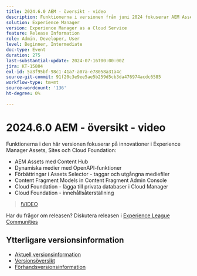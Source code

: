 ```yaml
---
title: 2024.6.0 AEM - översikt - video
description: Funktionerna i versionen från juni 2024 fokuserar AEM Assets med Content Hub, Dynamic Media med OpenAPI-funktioner, förbättringar av Assets-väljare - taggar och förfallna resurser, modeller för innehållsfragment i Content Fragment Admin Console, Cloud Foundation - lägga till privata databaser i Cloud Manager och Cloud Foundation - Innehållsåterställning.
solution: Experience Manager
version: Experience Manager as a Cloud Service
feature: Release Information
role: Admin, Developer, User
level: Beginner, Intermediate
doc-type: Event
duration: 275
last-substantial-update: 2024-07-16T00:00:00Z
jira: KT-15804
exl-id: 5a3f95bf-98c1-41a7-a07a-e78058a31a4c
source-git-commit: 91f20c3e9ee5ae5b259d5cb3da476974acdc6585
workflow-type: tm+mt
source-wordcount: '136'
ht-degree: 0%

---
```


# 2024.6.0 AEM - översikt - video

Funktionerna i den här versionen fokuserar på innovationer i Experience Manager Assets, Sites och Cloud Foundation:

* AEM Assets med Content Hub
* Dynamiska medier med OpenAPI-funktioner
* Förbättringar i Assets Selector - taggar och utgångna mediefiler
* Content Fragment Models in Content Fragment Admin Console
* Cloud Foundation - lägga till privata databaser i Cloud Manager
* Cloud Foundation - innehållsåterställning

>[!VIDEO](https://video.tv.adobe.com/v/3430779/?learn=on)


Har du frågor om releasen?  Diskutera releasen i [Experience League Communities](https://adobe.ly/47dj9Wj)

## Ytterligare versionsinformation

* [Aktuell versionsinformation](https://experienceleague.adobe.com/docs/experience-manager-cloud-service/content/release-notes/home.html?lang=sv-SE)
* [Versionsöversikt](https://experienceleague.adobe.com/docs/experience-manager-release-information/aem-release-updates/update-releases-roadmap.html?lang=sv-SE)
* [Förhandsversionsinformation](https://experienceleague.adobe.com/docs/experience-manager-cloud-service/content/release-notes/prerelease.html?lang=sv-SE)
